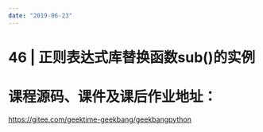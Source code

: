```yaml
---
date: "2019-06-23"
---  
```

      
# 46 | 正则表达式库替换函数sub()的实例
# 课程源码、课件及课后作业地址：

<https://gitee.com/geektime-geekbang/geekbangpython>

<!-- [[[read_end]]] -->